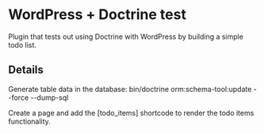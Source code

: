# WordPress + Doctrine test

Plugin that tests out using Doctrine with WordPress by building a simple todo list.

## Details

Generate table data in the database: bin/doctrine orm:schema-tool:update --force --dump-sql

Create a page and add the [todo_items] shortcode to render the todo items functionality.
